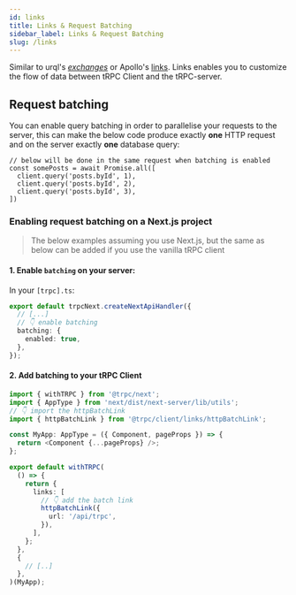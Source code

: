 ```yaml
---
id: links
title: Links & Request Batching
sidebar_label: Links & Request Batching
slug: /links
---
```


Similar to urql's [_exchanges_](https://formidable.com/open-source/urql/docs/architecture/) or Apollo's [links](https://www.apollographql.com/docs/react/api/link/introduction/). Links enables you to customize the flow of data between tRPC Client and the tRPC-server.


## Request batching

You can enable query batching in order to parallelise your requests to the server, this can make the below code produce exactly **one** HTTP request and on the server exactly **one** database query:

```tsx
// below will be done in the same request when batching is enabled
const somePosts = await Promise.all([
  client.query('posts.byId', 1),
  client.query('posts.byId', 2),
  client.query('posts.byId', 3),
])
```

### Enabling request batching on a Next.js project

> The below examples assuming you use Next.js, but the same as below can be added if you use the vanilla tRPC client

#### 1. Enable `batching` on your server:

In your `[trpc].ts`:

```ts
export default trpcNext.createNextApiHandler({
  // [...]
  // 👇 enable batching
  batching: {
    enabled: true,
  },
});
```

#### 2. Add batching to your tRPC Client


```ts
import { withTRPC } from '@trpc/next';
import { AppType } from 'next/dist/next-server/lib/utils';
// 👇 import the httpBatchLink
import { httpBatchLink } from '@trpc/client/links/httpBatchLink';

const MyApp: AppType = ({ Component, pageProps }) => {
  return <Component {...pageProps} />;
};

export default withTRPC(
  () => {
    return {
      links: [
        // 👇 add the batch link
        httpBatchLink({
          url: '/api/trpc',
        }),
      ],
    };
  },
  {
    // [..]
  },
)(MyApp);
```

